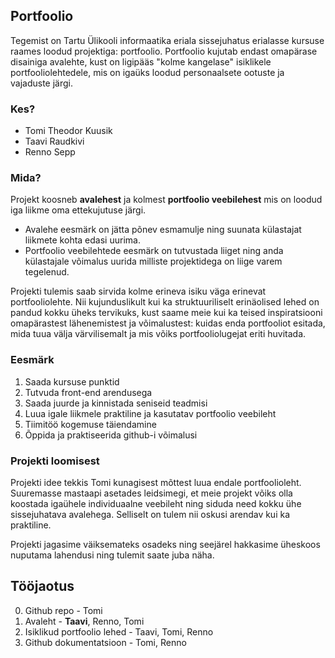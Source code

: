 ## Portfoolio

Tegemist on Tartu Ülikooli informaatika eriala sissejuhatus erialasse kursuse raames loodud projektiga: portfoolio. Portfoolio kujutab endast omapärase disainiga avalehte, kust on ligipääs "kolme kangelase" isiklikele portfooliolehtedele, mis on igaüks loodud personaalsete ootuste ja vajaduste järgi.

### Kes?
* Tomi Theodor Kuusik
* Taavi Raudkivi
* Renno Sepp

### Mida?

Projekt koosneb **avalehest** ja kolmest **portfoolio veebilehest** mis on loodud iga liikme oma ettekujutuse järgi.
* Avalehe eesmärk on jätta põnev esmamulje ning suunata külastajat liikmete kohta edasi uurima.
* Portfoolio veebilehtede eesmärk on tutvustada liiget ning anda külastajale võimalus uurida milliste projektidega on liige varem tegelenud.

Projekti tulemis saab sirvida kolme erineva isiku väga erinevat portfooliolehte. Nii kujunduslikult kui ka struktuuriliselt erinäolised lehed on pandud kokku üheks tervikuks, kust saame meie kui ka teised inspiratsiooni omapärastest lähenemistest ja võimalustest: kuidas enda portfooliot esitada, mida tuua välja värvilisemalt ja mis võiks portfooliolugejat eriti huvitada.

### Eesmärk 

1. Saada kursuse punktid
2. Tutvuda front-end arendusega
3. Saada juurde ja kinnistada seniseid teadmisi
4. Luua igale liikmele praktiline ja kasutatav portfoolio veebileht
5. Tiimitöö kogemuse täiendamine
6. Õppida ja praktiseerida github-i võimalusi

### Projekti loomisest

Projekti idee tekkis Tomi kunagisest mõttest luua endale portfoolioleht. Suuremasse mastaapi asetades leidsimegi, et meie projekt võiks olla koostada igaühele individuaalne veebileht ning siduda need kokku ühe sissejuhatava avalehega. Selliselt on tulem nii oskusi arendav kui ka praktiline.

Projekti jagasime väiksemateks osadeks ning seejärel hakkasime üheskoos nuputama lahendusi ning tulemit saate juba näha.

## Tööjaotus
0. Github repo - Tomi
1. Avaleht - **Taavi**, Renno, Tomi
2. Isiklikud portfoolio lehed - Taavi, Tomi, Renno
3. Github dokumentatsioon - Tomi, Renno
